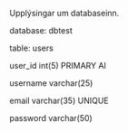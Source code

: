 Upplýsingar um databaseinn.

database: dbtest

table: users

  user_id int(5) PRIMARY AI

  username varchar(25)

  email varchar(35) UNIQUE

  password varchar(50)
